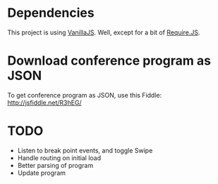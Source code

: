 # Dependencies

This project is using [VanillaJS][]. Well, except for a bit of [Require.JS][].

[VanillaJS]: http://vanilla-js.com/
[Require.JS]: http://requirejs.org/


# Download conference program as JSON

To get conference program as JSON, use this Fiddle:
http://jsfiddle.net/R3hEG/


# TODO

* Listen to break point events, and toggle Swipe
* Handle routing on initial load
* Better parsing of program
* Update program
